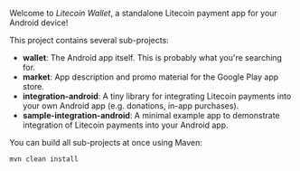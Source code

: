 Welcome to _Litecoin Wallet_, a standalone Litecoin payment app for your Android device!

This project contains several sub-projects:

 * __wallet__:
     The Android app itself. This is probably what you're searching for.
 * __market__:
     App description and promo material for the Google Play app store.
 * __integration-android__:
     A tiny library for integrating Litecoin payments into your own Android app
     (e.g. donations, in-app purchases).
 * __sample-integration-android__:
     A minimal example app to demonstrate integration of Litecoin payments into
     your Android app.

You can build all sub-projects at once using Maven:

`mvn clean install`
